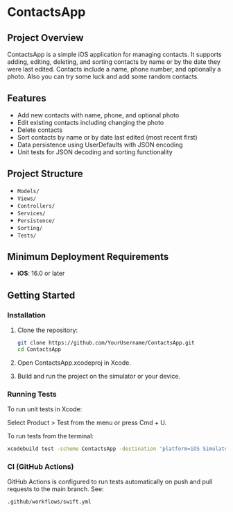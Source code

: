 # ContactsApp

## Project Overview

ContactsApp is a simple iOS application for managing contacts. It supports adding, editing, deleting, and sorting contacts by name or by the date they were last edited. Contacts include a name, phone number, and optionally a photo. Also you can try some luck and add some random contacts.

## Features

- Add new contacts with name, phone, and optional photo
- Edit existing contacts including changing the photo
- Delete contacts
- Sort contacts by name or by date last edited (most recent first)
- Data persistence using UserDefaults with JSON encoding
- Unit tests for JSON decoding and sorting functionality

## Project Structure

- `Models/`
- `Views/`
- `Controllers/`
- `Services/`
- `Persistence/`
- `Sorting/`
- `Tests/`

## Minimum Deployment Requirements

- **iOS**: 16.0 or later  

## Getting Started

### Installation

1. Clone the repository:
   ```bash
   git clone https://github.com/YourUsername/ContactsApp.git
   cd ContactsApp
   ```

2. Open ContactsApp.xcodeproj in Xcode.
3. Build and run the project on the simulator or your device.

### Running Tests

To run unit tests in Xcode:

Select Product > Test from the menu or press Cmd + U.

To run tests from the terminal:
```bash
xcodebuild test -scheme ContactsApp -destination 'platform=iOS Simulator,name=iPhone 16'
```

### CI (GitHub Actions)

GitHub Actions is configured to run tests automatically on push and pull requests to the main branch.
See: 
```bash
.github/workflows/swift.yml
```
